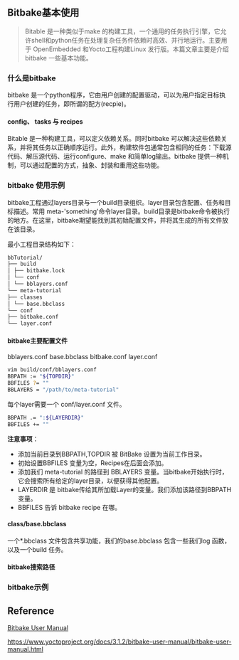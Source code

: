 ## Bitbake基本使用

> Bitable 是一种类似于make 的构建工具，一个通用的任务执行引擎，它允许shell和python任务在处理复杂任务件依赖时高效、并行地运行。主要用于 OpenEmbedded 和Yocto工程构建Linux 发行版。本篇文章主要是介绍 bitbake 一些基本功能。

### 什么是bitbake 

bitbake 是一个python程序，它由用户创建的配置驱动，可以为用户指定目标执行用户创建的任务，即所谓的配方(recpie)。

#### config、 tasks 与 recipes

Bitable 是一种构建工具，可以定义依赖关系。同时bitbake 可以解决这些依赖关系，并将其任务以正确顺序运行。此外，构建软件包通常包含相同的任务：下载源代码、解压源代码、运行configure、make 和简单log输出。bitbake 提供一种机制，可以通过配置的方式，抽象、封装和重用这些功能。

### bitbake 使用示例

bitbake工程通过layers目录与一个build目录组织。layer目录包含配置、任务和目标描述。常用 meta-'something'命令layer目录。build目录是bitbake命令被执行的地方。在这里，bitbake期望能找到其初始配置文件，并将其生成的所有文件放在该目录。

最小工程目录结构如下：

```bash
bbTutorial/
├── build
│ ├── bitbake.lock
│ └── conf
│ └── bblayers.conf
└── meta-tutorial
├── classes
│ └── base.bbclass
└── conf
├── bitbake.conf
└── layer.conf
```

#### bitbake主要配置文件

bblayers.conf base.bbclass bitbake.conf layer.conf 

```bash
vim build/conf/bblayers.conf
BBPATH := "${TOPDIR}"
BBFILES ?= ""
BBLAYERS = "/path/to/meta-tutorial"
```

每个layer需要一个 conf/layer.conf 文件。

```bash
BBPATH .= ":${LAYERDIR}"
BBFILES += ""
```

**注意事项**：

- 添加当前目录到BBPATH,TOPDIR 被 BitBake 设置为当前工作目录。
- 初始设置BBFILES 变量为空，Recipes在后面会添加。
- 添加我们 meta-tutorial 的路径到 BBLAYERS 变量。当bitbake开始执行时，它会搜索所有给定的layer目录，以便获得其他配置。
- LAYERDIR 是 bitbake传给其所加载Layer的变量。我们添加该路径到BBPATH变量。
- BBFILES 告诉 bitbake recipe 在哪。

#### class/base.bbclass

一个*.bbclass 文件包含共享功能，我们的base.bbclass 包含一些我们log 函数，以及一个build 任务。

#### bitbake搜索路径

### bitbake示例





## Reference

[Bitbake User Manual](https://docs.yoctoproject.org/bitbake/)

https://www.yoctoproject.org/docs/3.1.2/bitbake-user-manual/bitbake-user-manual.html

































